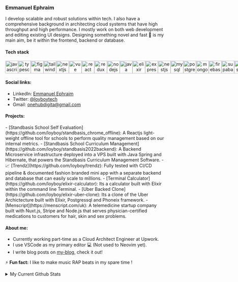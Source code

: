 <h3>Emmanuel Ephraim</h3>
I develop scalable and robust solutions within tech. I also have a comprehensive background in architecting cloud systems that have high throughput and high performance. I mostly work on both web development and editing existing UI designs. Designing something novel and fast 🚀 is my main aim, be it within the frontend, backend or database.

<h4>Tech stack</h4>
<div align="center" style="display: inline-flex; gap: 4;">
  <img src="https://cdn.jsdelivr.net/gh/devicons/devicon/icons/javascript/javascript-original.svg" height="40" alt="javascript logo"  />
  <img width="12" />
  <img src="https://cdn.jsdelivr.net/gh/devicons/devicon/icons/typescript/typescript-original.svg" height="40" alt="typescript logo"  />
  <img width="12" />
  <img src="https://cdn.jsdelivr.net/gh/devicons/devicon/icons/figma/figma-original.svg" height="40" alt="figma logo"  />
  <img width="12" />
  <img src="https://cdn.simpleicons.org/tailwindcss/06B6D4" height="40" alt="tailwindcss logo"  />
  <img width="12" />
  <img src="https://skillicons.dev/icons?i=nextjs" height="40" alt="nextjs logo"  />
  <img width="12" />
  <img src="https://cdn.jsdelivr.net/gh/devicons/devicon/icons/vuejs/vuejs-original.svg" height="40" alt="vue logo"  />
  <img width="12" />
  <img src="https://cdn.jsdelivr.net/gh/devicons/devicon/icons/react/react-original.svg" height="40" alt="react logo"  />
  <img width="12" />
  <img src="https://cdn.jsdelivr.net/gh/devicons/devicon/icons/redux/redux-original.svg" height="40" alt="redux logo"/>
  <img width="12" />
  <img src="https://cdn.jsdelivr.net/gh/devicons/devicon/icons/nodejs/nodejs-original.svg" height="40" alt="nodejs logo"/>
  <img width="12" />
  <img src="https://cdn.jsdelivr.net/gh/devicons/devicon/icons/java/java-original.svg" height="40" alt="java logo"/>
  <img width="12" />
  <img src="https://cdn.jsdelivr.net/gh/devicons/devicon/icons/elixir/elixir-original.svg" height="40" alt="elixir logo"/>
  <img width="12" />
  <br />
  <br />
  <img src="https://cdn.jsdelivr.net/gh/devicons/devicon/icons/express/express-original.svg" height="40" alt="express logo"/>
  <img width="12" />
  <img src="https://cdn.jsdelivr.net/gh/devicons/devicon/icons/nestjs/nestjs-original.svg" height="40" alt="nestjs logo"/>
  <img width="12" />
  <img src="https://cdn.jsdelivr.net/gh/devicons/devicon/icons/mysql/mysql-original.svg" height="40" alt="mysql logo"/>
  <img width="12" />
  <img src="https://cdn.jsdelivr.net/gh/devicons/devicon/icons/postgresql/postgresql-original.svg" height="40" alt="postgresql logo"/>
  <img width="12" />
  <img src="https://cdn.jsdelivr.net/gh/devicons/devicon/icons/mongodb/mongodb-original.svg" height="40" alt="mongodb logo"  />
  <img width="12" />
  <img src="https://skillicons.dev/icons?i=firebase" height="40" alt="firebase logo"  />
  <img width="12" />
  <img src="https://cdn.jsdelivr.net/gh/devicons/devicon/icons/supabase/supabase-original.svg" height="40" alt="supabase logo"  />
  <img width="12" />
  <img src="https://cdn.jsdelivr.net/gh/devicons/devicon/icons/prisma/prisma-original.svg" height="40" alt="prisma logo"  />
  <img width="12" />
  <img src="https://cdn.jsdelivr.net/gh/devicons/devicon/icons/jest/jest-plain.svg" height="40" alt="jest logo"  />
  <img width="12" />
</div>

<h4>Social links:</h4>

- LinkedIn: [Emmanuel Ephraim](https://www.linkedin.com/in/loysupremo)
- Twitter:  [@loyboytech](https://x.com/loyboytech)
- Gmail:    [onehubdigita@gmail.com](mailto:onehubdigita@gmail.com)

<h4>Projects:</h4>
- [Standbasis School Self Evaluation](https://github.com/loyboy/standbasis_chrome_offline): A Reactjs light-weight offline tool for schools to perform quality management based on our internal metrics.
- [Standbasis School Curriculum Management](https://github.com/loyboy/standbasis2022backend): A Backend Microservice infrastructure deployed into a VPS built with Java Spring and Hibernate, that powers the Standbasis Curriculum Management Software.
- 📈 [Trendz](https://github.com/loyboy/trendz): Fully tested with CI/CD pipeline & documented fashion branded mini app with a separate backend and database that can easily scale to millions.
- [Terminal Calculator](https://github.com/loyboy/elixir-calculator): Its a calculator built with Elixir within the command line Terminal.
- [Uber Backed Clone](https://github.com/loyboy/elixir-uber-clone): Its a clone of the Uber Archictecture built with Elixir, Postgressql and Phoneix framework.
- [Menscript](https://menscript.com/uk): A telemedicine startup company built with Nuxt.js, Stripe and Node.js that serves physician-certified medications to customers for hair, skin and sex problems.

<h4>About me:</h4>

- Currently working part-time as a Cloud Architect Engineer at Upwork.
- I use VSCode as my primary editor 💻 (Not used to Neovim yet).
- I write blog posts on [my-blog](https://dev.to/loysupremo), check it out!

⚡ **Fun fact:** I like to make music RAP beats in my spare time !

<details>
  <summary>My Current Github Stats</summary>
  <br>

  <p align="center">
    <img align="center" src="https://github-readme-stats.vercel.app/api?username=loyboy&show_icons=true&theme=dracula" alt="Emmanuel Ephraim's Github Stats" alt="Emmanuel Ephraim's Github Status" />
  </p>
</details>
